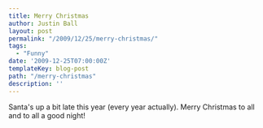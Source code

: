 ```yaml
---
title: Merry Christmas
author: Justin Ball
layout: post
permalink: "/2009/12/25/merry-christmas/"
tags:
  - "Funny"
date: '2009-12-25T07:00:00Z'
templateKey: blog-post
path: "/merry-christmas"
description: ''
---
```


Santa's up a bit late this year (every year actually). Merry Christmas to all and to all a good night!
